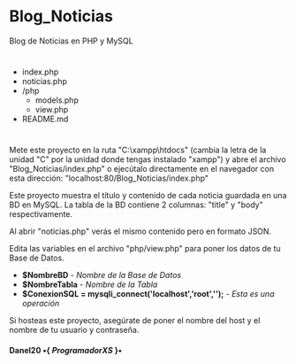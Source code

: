 # Blog_Noticias
Blog de Noticias en PHP y MySQL

#

- index.php
- noticias.php
- /php
  - models.php
  - view.php
- README.md

#

Mete este proyecto en la ruta "C:\xampp\htdocs\" (cambia la letra de la unidad "C" por la unidad donde tengas instalado "xampp") y abre el archivo "Blog_Noticias/index.php" o ejecútalo directamente en el navegador con esta dirección: "localhost:80/Blog_Noticias/index.php"

Este proyecto muestra el título y contenido de cada noticia guardada en una BD en MySQL.
La tabla de la BD contiene 2 columnas: "title" y "body" respectivamente.

Al abrir "noticias.php" verás el mismo contenido pero en formato JSON.

Edita las variables en el archivo "php/view.php" para poner los datos de tu Base de Datos.

- **$NombreBD** - *Nombre de la Base de Datos*
- **$NombreTabla** - *Nombre de la Tabla*
- **$ConexionSQL = mysqli_connect('localhost','root','');** - *Esta es una operación*

Si hosteas este proyecto, asegúrate de poner el nombre del host y el nombre de tu usuario y contraseña.

#### **Danel20** •{ *ProgramadorXS* }•
